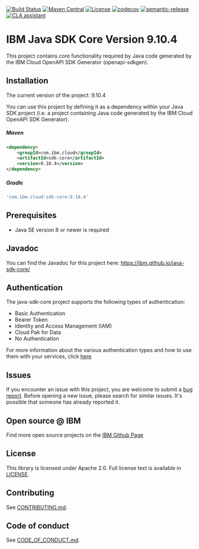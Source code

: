 [![Build Status](https://travis-ci.com/IBM/java-sdk-core.svg?branch=main)](https://travis-ci.com/IBM/java-sdk-core)
[![Maven Central](https://maven-badges.herokuapp.com/maven-central/com.ibm.cloud/sdk-core/badge.svg)](https://maven-badges.herokuapp.com/maven-central/com.ibm.cloud/sdk-core)
[![License](https://img.shields.io/badge/License-Apache%202.0-blue.svg)](https://opensource.org/licenses/Apache-2.0)
[![codecov](https://codecov.io/gh/IBM/java-sdk-core/branch/main/graph/badge.svg)](https://codecov.io/gh/IBM/java-sdk-core)
[![semantic-release](https://img.shields.io/badge/%20%20%F0%9F%93%A6%F0%9F%9A%80-semantic--release-e10079.svg)](https://github.com/semantic-release/semantic-release)
[![CLA assistant](https://cla-assistant.io/readme/badge/ibm/java-sdk-core)](https://cla-assistant.io/ibm/java-sdk-core)

# IBM Java SDK Core Version 9.10.4
This project contains core functionality required by Java code generated by the IBM Cloud OpenAPI SDK Generator
(openapi-sdkgen).

## Installation
The current version of the project: 9.10.4

You can use this project by defining it as a dependency within your Java SDK project
(i.e. a project containing Java code generated by the IBM Cloud OpenAPI SDK Generator).

##### Maven
```xml
<dependency>
	<groupId>com.ibm.cloud</groupId>
	<artifactId>sdk-core</artifactId>
	<version>9.10.4</version>
</dependency>
```

##### Gradle

```gradle
'com.ibm.cloud:sdk-core:9.10.4'
```

## Prerequisites
- Java SE version 8 or newer is required

## Javadoc
You can find the Javadoc for this project here: https://ibm.github.io/java-sdk-core/

## Authentication
The java-sdk-core project supports the following types of authentication:
- Basic Authentication
- Bearer Token 
- Identity and Access Management (IAM)
- Cloud Pak for Data
- No Authentication

For more information about the various authentication types and how to use them with your services, click [here](Authentication.md)

## Issues

If you encounter an issue with this project, you are welcome to submit a [bug report](https://github.com/IBM/java-sdk-core/issues).
Before opening a new issue, please search for similar issues. It's possible that someone has already reported it.

## Open source @ IBM

Find more open source projects on the [IBM Github Page](http://github.com/IBM)

## License

This library is licensed under Apache 2.0. Full license text is
available in [LICENSE](LICENSE).

## Contributing

See [CONTRIBUTING.md](CONTRIBUTING.md).

## Code of conduct

See [CODE_OF_CONDUCT.md](CODE_OF_CONDUCT.md).

